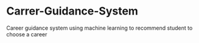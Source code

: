 # Carrer-Guidance-System
Career guidance system using machine learning to recommend student to choose a career
